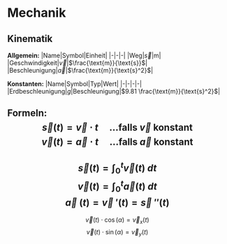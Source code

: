 # Mechanik
## Kinematik

**Allgemein:**
|Name|Symbol|Einheit|
|-|-|-|
|Weg|$\vec{s}$|$\text{m}$|
|Geschwindigkeit|$\vec{v}$|$\frac{\text{m}}{\text{s}}$|
|Beschleunigung|$\vec{a}$|$\frac{\text{m}}{\text{s}^2}$|

**Konstanten:**
|Name|Symbol|Typ|Wert|
|-|-|-|-|
|Erdbeschleunigung|$g$|Beschleunigung|$9.81 \frac{\text{m}}{\text{s}^2}$|

**Formeln:**
$$
\vec{s}(t)=\vec{v} \cdot t \quad \ldots\text{falls }\vec{v}\text{ konstant}
$$
$$
\vec{v}(t)=\vec{a}\cdot t \quad \ldots\text{falls }\vec{a}\text{ konstant}
$$
---
$$
\vec{s}(t)=\int_0^t \vec{v}(t) \ dt
$$
$$
\vec{v}(t)=\int_0^t \vec{a}(t) \ dt
$$
$$
\vec{a}\ (t) = \vec{v}\ '(t) = \vec{s}\ ''(t)
$$
---
$$
\vec{v}(t)\cdot\cos(\alpha)=\vec{v}_x(t)
$$
$$
\vec{v}(t)\cdot\sin(\alpha)=\vec{v}_y(t)
$$